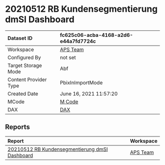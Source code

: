



# 20210512 RB Kundensegmentierung dmSI Dashboard

|Dataset ID|fc625c06-acba-4168-a2d6-e44a7fd7724c|
| :--- | :--- |
|Workspace|[APS Team](../Workspaces/APS-Team.md)|
|Configured By|not set|
|Target Storage Mode|Abf|
|Content Provider Type|PbixInImportMode|
|Created Date|June 16, 2021 11:57:20|
|MCode|[M Code](./20210512-RB-Kundensegmentierung-dmSI-Dashboard/mcode.md)|
|DAX|[DAX](./20210512-RB-Kundensegmentierung-dmSI-Dashboard/dax.md)|

## Reports

|Report|Workspace|
| :--- | :--- |
|[20210512 RB Kundensegmentierung dmSI Dashboard](../Reports/20210512-RB-Kundensegmentierung-dmSI-Dashboard.md)|[APS Team](../Workspaces/APS-Team.md)|
